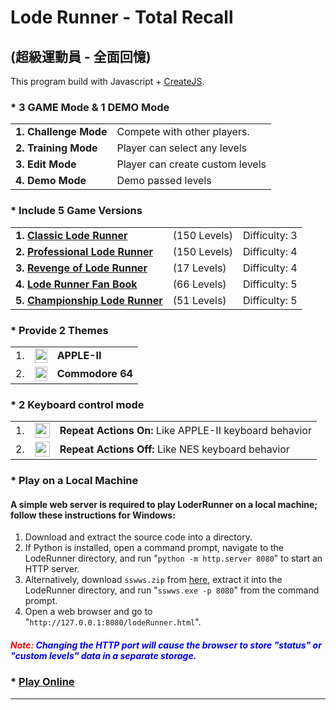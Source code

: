 Lode Runner - Total Recall
=======================================
## (超級運動員 - 全面回憶)

This program build with Javascript + [CreateJS](http://www.createjs.com).

### * 3 GAME Mode & 1 DEMO Mode
<table>
<tr>
<td><b>1. Challenge Mode</b></td> 
<td>Compete with other players.</td>
</tr>
<tr>
<td><b>2. Training Mode</b></td> 
<td>Player can select any levels</td>
</tr>
<tr>
<td><b>3. Edit Mode</b></td> 
<td>Player can create custom levels</td>
</tr>
<tr>
<td><b>4. Demo Mode</b></td> 
<td>Demo passed levels</td>
</tr>

</table>

### * Include 5 Game Versions
<table>
<tr>
<td><b>1. <a target="_blank" href="https://en.wikipedia.org/wiki/Lode_Runner">Classic Lode Runner</a></b></td>
<td>(150 Levels)</td>
<td>Difficulty: 3</td>
</tr>

<tr>
<td><b>2. <a target="_blank" href="http://www.gb64.com/game.php?id=5906&d=42">Professional Lode Runner</a></b></td> 
<td>(150 Levels)</td>
<td>Difficulty: 4</td>
</tr>

<tr>
<td><b>3. <a target="_blank" href="http://www.vizzed.com/play/revenge-of-lode-runner-appleii-online-apple-ii-6223-game">Revenge of Lode Runner</a></b></td> 
<td>(17 Levels)</td>
<td>Difficulty: 4</td>
</tr>

<tr>
<td><b>4. <a target="_blank" href="http://www.spoonbillsoftware.com.au/loderunner.htm">Lode Runner Fan Book</a></b></td> 
<td>(66 Levels)</td>
<td>Difficulty: 5</td>
</tr>

<tr>
<td><b>5. <a target="_blank" href="https://en.wikipedia.org/wiki/Championship_Lode_Runner">Championship Lode Runner</a></b></td> 
<td>(51 Levels)</td>
<td>Difficulty: 5</td>
</tr>
</table>

### * Provide 2 Themes
<table>
<tr>
<td valign="middle">1.</td>
<td valign="middle"><img src="image/apple2.png" height="23" width="20"></td>
<td><b>APPLE-II</b></td> 
</tr>
<tr>
<td valign="middle">2.</td>
<td valign="middle"><img src="image/commodore64.png" height="23" width="20"></td>
<td valign="middle"><b>Commodore 64</b></td> 
</tr>
</table>

### * 2 Keyboard control mode

<table>
<tr>
<td valign="middle">1.</td>
<td valign="middle"><img src="image/repeatOn.png" height="24" width="24"></td>
<td valign="middle"><b>Repeat Actions On:</b> Like APPLE-II keyboard behavior</td> 
</tr>
<tr>
<td valign="middle">2.</td>
<td valign="middle"><img src="image/repeatOff.png" height="24" width="24"></td>
<td valign="middle"><b>Repeat Actions Off:</b> Like NES keyboard behavior</td> 
</tr>
</table>

### * Play on a Local Machine
#### A simple web server is required to play LoderRunner on a local machine; follow these instructions for Windows:
1. Download and extract the source code into a directory.
2. If Python is installed, open a command prompt, navigate to the LodeRunner directory, and run "`python -m http.server 8080`" to start an HTTP server.
3. Alternatively, download `sswws.zip` from [here](https://github.com/faustinoaq/sswws/releases/tag/v0.1.0), extract it into the LodeRunner directory, and run "`sswws.exe -p 8080`" from the command prompt.
4. Open a web browser and go to "`http://127.0.0.1:8080/lodeRunner.html`".
#####  <font color="red">Note:</font><font color="blue"> Changing the HTTP port will cause the browser to store "status" or "custom levels" data in a separate storage.</font>

### * <a target="_blank" href="https://simonhung.github.io/LodeRunner_TotalRecall/lodeRunner.html">Play Online</a>
------------------------------------
